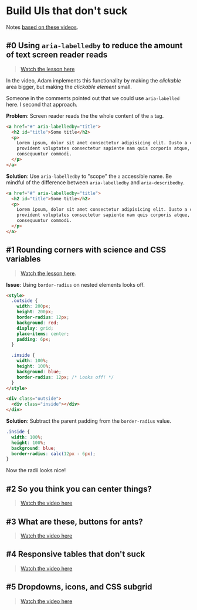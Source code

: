 # Build UIs that don't suck

Notes [based on these videos](https://tailwindcss.com/build-uis-that-dont-suck).

## #0 Using `aria-labelledby` to reduce the amount of text screen reader reads

> [Watch the lesson here](https://www.youtube.com/watch?v=-h9rH539x1k)

In the video, Adam implements this functionality by making the _clickable_ area bigger, but making the _clickable element_ small.

Someone in the comments pointed out that we could use `aria-labelled` here. I second that approach.

**Problem**: Screen reader reads the the whole content of the `a` tag.

```html
<a href="#" aria-labelledby="title">
  <h2 id="title">Some title</h2>
  <p>
    Lorem ipsum, dolor sit amet consectetur adipisicing elit. Iusto a consequatur deleniti, velit iste inventore
    provident voluptates consectetur sapiente nam quis corporis atque, fuga quidem repudiandae! Odit deleniti
    consequuntur commodi.
  </p>
</a>
```

**Solution**: Use `aria-labelledby` to "scope" the `a` accessible name. Be mindful of the difference between `aria-labelledby` and `aria-describedby`.

```html
<a href="#" aria-labelledby="title">
  <h2 id="title">Some title</h2>
  <p>
    Lorem ipsum, dolor sit amet consectetur adipisicing elit. Iusto a consequatur deleniti, velit iste inventore
    provident voluptates consectetur sapiente nam quis corporis atque, fuga quidem repudiandae! Odit deleniti
    consequuntur commodi.
  </p>
</a>
```

## #1 Rounding corners with science and CSS variables

> [Watch the lesson here](https://www.youtube.com/watch?v=X3-4jwm4Z4Y).

**Issue**: Using `border-radius` on nested elements looks off.

```html
<style>
  .outside {
    width: 200px;
    height: 200px;
    border-radius: 12px;
    background: red;
    display: grid;
    place-items: center;
    padding: 6px;
  }

  .inside {
    width: 100%;
    height: 100%;
    background: blue;
    border-radius: 12px; /* Looks off! */
  }
</style>

<div class="outside">
  <div class="inside"></div>
</div>
```

**Solution**: Subtract the parent padding from the `border-radius` value.

```css
.inside {
  width: 100%;
  height: 100%;
  background: blue;
  border-radius: calc(12px - 6px);
}
```

Now the radii looks nice!

## #2 So you think you can center things?

> [Watch the video here](https://www.youtube.com/watch?v=5QTHG99OYS4&feature=youtu.be)

## #3 What are these, buttons for ants?

> [Watch the video here](https://www.youtube.com/watch?v=soFSSkf4oVY)

## #4 Responsive tables that don't suck

> [Watch the video here](https://www.youtube.com/watch?v=v9nHYcKeBw0)

## #5 Dropdowns, icons, and CSS subgrid

> [Watch the video here](https://www.youtube.com/watch?v=7d0qmca5kzc)
